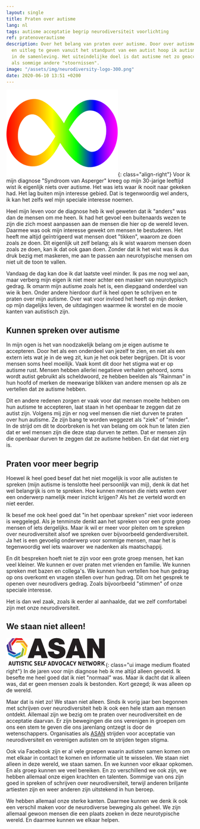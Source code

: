 ```yaml
---
layout: single
title: Praten over autisme
lang: nl
tags: autisme acceptatie begrip neurodiversiteit voorlichting
ref: pratenoverautisme
description: Over het belang van praten over autisme. Door over autisme te praten
  en uitleg te geven vanuit het standpunt van een autist hoop ik autisme te normaliseren
  in de samenleving. Het uiteindelijke doel is dat autisme net zo geaccepteerd wordt
  als sommige andere "stoornissen".
image: "/assets/img/neurodiversity-logo-300.png"
date: 2020-06-10 13:51 +0200
---
```

![Neurodiversiteit logo](/assets/img/neurodiversity-logo-300.png){: class="align-right"}
Voor ik mijn diagnose "Syndroom van Asperger" kreeg op mijn 30-jarige leeftijd wist ik eigenlijk niets over autisme. Het was iets waar ik nooit naar gekeken had. Het lag buiten mijn interesse gebied. Dat is tegenwoordig wel anders, ik kan het zelfs wel mijn speciale interesse noemen.

Heel mijn leven voor de diagnose heb ik wel geweten dat ik "anders" was dan de mensen om me heen. Ik had het gevoel een buitenaards wezen te zijn die zich moest aanpassen aan de mensen die hier op de wereld leven. Daarmee was ook mijn interesse gewekt om mensen te bestuderen. Het heeft me altijd geïntrigeerd wat mensen doet "tikken", waarom ze doen zoals ze doen. Dit eigenlijk uit zelf belang; als ik wist waarom mensen doen zoals ze doen, kan ik dat ook gaan doen. Zonder dat ik het wist was ik dus druk bezig met maskeren, me aan te passen aan neurotypische mensen om niet uit de toon te vallen.

Vandaag de dag kan doe ik dat laatste veel minder. Ik pas me nog wel aan, maar verberg mijn eigen ik niet meer achter een masker van neurotypisch gedrag. Ik omarm mijn autisme zoals het is, een diepgaand onderdeel van wie ik ben. Onder andere hierdoor durf ik heel open te schrijven en te praten over mijn autisme. Over wat voor invloed het heeft op mijn denken, op mijn dagelijks leven, de uitdagingen waarmee ik worstel en de mooie kanten van autistisch zijn.

## Kunnen spreken over autisme
In mijn ogen is het van noodzakelijk belang om je eigen autisme te accepteren. Door het als een onderdeel van jezelf te zien, en niet als een extern iets wat je in de weg zit, kun je het ook beter begrijpen. Dit is voor mensen soms heel moeilijk. Vaak komt dit door het stigma wat er op autisme rust. Mensen hebben allerlei negatieve verhalen gehoord, soms wordt autist gebruikt als scheldwoord, ze hebben beelden als "Rainman" in hun hoofd of merken de meewarige blikken van andere mensen op als ze vertellen dat ze autisme hebben.

Dit en andere redenen zorgen er vaak voor dat mensen moeite hebben om hun autisme te accepteren, laat staan in het openbaar te zeggen dat ze autist zijn. Volgens mij zijn er nog veel mensen die niet durven te praten over hun autisme. Ze zijn bang te worden weggezet als "ziek" of "minder". In de strijd om dit te doorbreken is het van belang om ook hun te laten zien dat er wel mensen zijn die deze stap durven te zetten. Dat er mensen zijn die openbaar durven te zeggen dat ze autisme hebben. En dat dat niet erg is.

## Praten voor meer begrip
Hoewel ik heel goed besef dat het niet mogelijk is voor alle autisten te spreken (mijn autisme is tenslotte heel persoonlijk van mij), denk ik dat het wel belangrijk is om te spreken. Hoe kunnen mensen die niets weten over een onderwerp namelijk meer inzicht krijgen? Als het ze verteld wordt en niet eerder.

Ik besef me ook heel goed dat "in het openbaar spreken" niet voor iedereen is weggelegd. Als je tenminste denkt aan het spreken voor een grote groep mensen of iets dergelijks. Maar ik wil er meer voor pleiten om te spreken over neurodiversiteit alsof we spreken over bijvoorbeeld genderdiversiteit. Ja het is een gevoelig onderwerp voor sommige mensen, maar het is tegenwoordig wel iets waarover we nadenken als maatschappij.

En dit bespreken hoeft niet te zijn voor een grote groep mensen, het kan veel kleiner. We kunnen er over praten met vrienden en familie. We kunnen spreken met bazen en collega's. We kunnen hun vertellen hoe hun gedrag op ons overkomt en vragen stellen over hun gedrag. Dit om het gesprek te openen over neurodivers gedrag. Zoals bijvoorbeeld "stimmen" of onze speciale interesse.

Het is dan wel zaak, zoals ik eerder al aanhaalde, dat we zelf comfortabel zijn met onze neurodiversiteit.

## We staan niet alleen!
![Logo ASAN](/assets/img/asan_logo.png){: class="ui image medium floated right"}
In de jaren voor mijn diagnose heb ik me altijd alleen gevoeld. Ik besefte me heel goed dat ik niet "normaal" was. Maar ik dacht dat ik alleen was, dat er geen mensen zoals ik bestonden. Kort gezegd; ik was alleen op de wereld.

Maar dat is niet zo! We staan niet alleen. Sinds ik vorig jaar ben begonnen met schrijven over neurodiversiteit heb ik ook een hele stam aan mensen ontdekt. Allemaal zijn we bezig om te praten over neurodiversiteit en de acceptatie daarvan. Er zijn bewegingen die ons verenigen in groepen om ons een stem te geven die ons jarenlang ontzegt is door de wetenschappers. Organisaties als [ASAN](https://autisticadvocacy.org/) strijden voor acceptatie van neurodiversiteit en verenigen autisten om te strijden tegen stigma.

Ook via Facebook zijn er al vele groepen waarin autisten samen komen om met elkaar in contact te komen en informatie uit te wisselen. We staan niet alleen in deze wereld, we staan samen. En we kunnen voor elkaar opkomen. En als groep kunnen we veel bereiken. En zo verschillend we ook zijn, we hebben allemaal onze eigen krachten en talenten. Sommige van ons zijn goed in spreken of schrijven over neurodiversiteit, terwijl anderen briljante artiesten zijn en weer anderen zijn uitstekend in hun beroep.

We hebben allemaal onze sterke kanten. Daarmee kunnen we denk ik ook een verschil maken voor de neurodiverse beweging als geheel. We zijn allemaal gewoon mensen die een plaats zoeken in deze neurotypische wereld. En daarmee kunnen we elkaar helpen.
